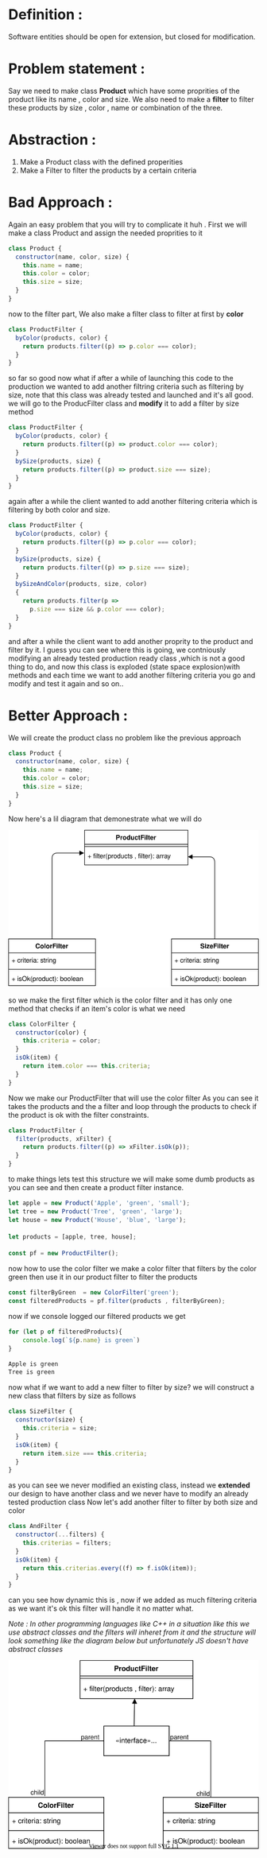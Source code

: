 # Definition :
Software entities should be open for extension, but closed for modification.

# Problem statement :
Say we need to make class **Product** which have some proprities of the product like its name , color and size. 
We also need to make a **filter** to filter these products by size , color , name or combination of the three.

# Abstraction : 
1. Make a Product class with the defined properities
2. Make a Filter to filter the products by a certain criteria

# Bad Approach :
Again an easy problem that you will try to complicate it huh .
First we will make a class Product and assign the needed proprities to it
```js
class Product {
  constructor(name, color, size) {
    this.name = name;
    this.color = color;
    this.size = size;
  }
}
```
now to the filter part, We also make a filter class to filter at first by **color**
```js
class ProductFilter {
  byColor(products, color) {
    return products.filter((p) => p.color === color);
  }
}
```
so far so good now what if after a while of launching this code to the production we wanted to add another filtring criteria such as filtering by size, note that this class was already tested and launched and it's all good.
we will go to the ProducFilter class and **modify** it to add a filter by size method 
```js
class ProductFilter {
  byColor(products, color) {
    return products.filter((p) => product.color === color);
  }
  bySize(products, size) {
    return products.filter((p) => product.size === size);
  }
}
```
again after a while the client wanted to add another filtering criteria which is filtering by both color and size.
``` js
class ProductFilter {
  byColor(products, color) {
    return products.filter((p) => p.color === color);
  }
  bySize(products, size) {
    return products.filter((p) => p.size === size);
  }
  bySizeAndColor(products, size, color)
  {
    return products.filter(p =>
      p.size === size && p.color === color);
  }
}
```
and after a while the client want to add another proprity to the product and filter by it.
I guess you can see where this is going, we contniously modifying an already tested production ready class ,which is not a good thing to do, and now this class is exploded (state space explosion)with methods and each time we want to add another filtering criteria you go and modify and test it again and so on.. 

# Better Approach :
We will create the product class no problem like the previous approach
```js
class Product {
  constructor(name, color, size) {
    this.name = name;
    this.color = color;
    this.size = size;
  }
}
```

Now here's a lil diagram that demonestrate what we will do 


![structure_JS.svg](Diagrams/structure_JS.svg)

so we make the first filter which is the color filter and it has only one method that checks if an item's color is what we need

```js
class ColorFilter {
  constructor(color) {
    this.criteria = color;
  }
  isOk(item) {
    return item.color === this.criteria;
  }
}
```
Now we make our ProductFilter that will use the color filter 
As you can see it takes the products and the a filter and loop through the products to check if the product is ok with the filter constraints.
```js
class ProductFilter {
  filter(products, xFilter) {
    return products.filter((p) => xFilter.isOk(p));
  }
}
```
to make things lets test this structure we will make some dumb products as you can see and then create a product filter instance.
``` js
let apple = new Product('Apple', 'green', 'small');
let tree = new Product('Tree', 'green', 'large');
let house = new Product('House', 'blue', 'large');

let products = [apple, tree, house];

const pf = new ProductFilter(); 
```
now how to use the color filter 
we make a color filter that filters by the color green 
then use it in our product filter to filter the products
``` js
const filterByGreen  = new ColorFilter('green');
const filteredProducts = pf.filter(products , filterByGreen);
```
now if we console logged our filtered products we get 
```js
for (let p of filteredProducts){
    console.log(`${p.name} is green`)
}
```
```bash
Apple is green
Tree is green
```
now what if we want to add a new filter to filter by size?
we will construct a new class that filters by size as follows
```js 
class SizeFilter {
  constructor(size) {
    this.criteria = size;
  }
  isOk(item) {
    return item.size === this.criteria;
  }
}
```
as you can see we never modified an existing class, instead we **extended** our design to have another class and we never have to modify an already tested production class 
Now let's add another filter to filter by both size and color 
```js
class AndFilter {
  constructor(...filters) {
    this.criterias = filters;
  }
  isOk(item) {
    return this.criterias.every((f) => f.isOk(item));
  }
}
```
can you see how dynamic this is , now if we added as much filtering criteria as we want it's ok this filter will handle it no matter what.

*Note : 
In other programming languages like C++ in a situation like this we use abstract classes and the filters will inheret from it  and the structure will look something like the diagram below but unfortunately JS doesn't have abstract classes*


![Untitled Diagram.drawio (1).svg](Diagrams/structure_with_interfaces.svg)

